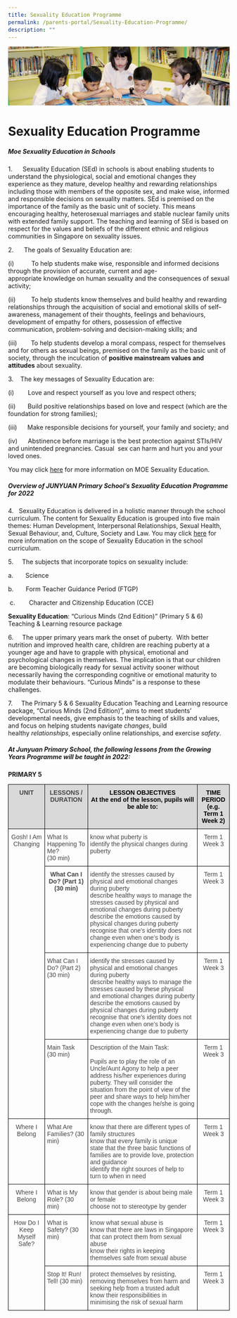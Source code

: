 ```yaml
---
title: Sexuality Education Programme
permalink: /parents-portal/Sexuality-Education-Programme/
description: ""
---
```

![](/images/banner.gif)

Sexuality Education Programme
=============================

##### **Moe Sexuality Education in Schools**

1.      Sexuality Education (SEd) in schools is about enabling students to understand the physiological, social and emotional changes they experience as they mature, develop healthy and rewarding relationships including those with members of the opposite sex, and make wise, informed and responsible decisions on sexuality matters. SEd is premised on the importance of the family as the basic unit of society. This means encouraging healthy, heterosexual marriages and stable nuclear family units with extended family support. The teaching and learning of SEd is based on respect for the values and beliefs of the different ethnic and religious communities in Singapore on sexuality issues.

2.      The goals of Sexuality Education are:

(i)          To help students make wise, responsible and informed decisions through the provision of accurate, current and age-appropriate knowledge on human sexuality and the consequences of sexual activity;

(ii)         To help students know themselves and build healthy and rewarding relationships through the acquisition of social and emotional skills of self- awareness, management of their thoughts, feelings and behaviours, development of empathy for others, possession of effective communication, problem-solving and decision-making skills; and

(iii)        To help students develop a moral compass, respect for themselves and for others as sexual beings, premised on the family as the basic unit of society, through the inculcation of **positive mainstream values and attitudes** about sexuality.


3.    The key messages of Sexuality Education are:

(i)        Love and respect yourself as you love and respect others;

(ii)       Build positive relationships based on love and respect (which are the foundation for strong families);

(iii)      Make responsible decisions for yourself, your family and society; and

(iv)      Abstinence before marriage is the best protection against STIs/HIV and unintended pregnancies. Casual  sex can harm and hurt you and your loved ones.

You may click [here](https://www.moe.gov.sg/programmes/sexuality-education) for more information on MOE Sexuality Education.

##### **Overview of JUNYUAN Primary School’s Sexuality Education Programme for 2022**


4.   Sexuality Education is delivered in a holistic manner through the school curriculum. The content for Sexuality Education is grouped into five main themes: Human Development, Interpersonal Relationships, Sexual Health, Sexual Behaviour, and, Culture, Society and Law. You may click [here](https://www.moe.gov.sg/education-in-sg/our-programmes/sexuality-education/scope-and-teaching-approach) for more information on the scope of Sexuality Education in the school curriculum.


5.     The subjects that incorporate topics on sexuality include:

a.       Science

b.       Form Teacher Guidance Period (FTGP)

 c.        Character and Citizenship Education (CCE)
 
 **Sexuality Education**: “Curious Minds (2nd Edition)” (Primary 5 & 6) Teaching & Learning resource package
 
 6.     The upper primary years mark the onset of puberty.  With better nutrition and improved health care, children are reaching puberty at a younger age and have to grapple with physical, emotional and psychological changes in themselves. The implication is that our children are becoming biologically ready for sexual activity sooner without necessarily having the corresponding cognitive or emotional maturity to modulate their behaviours. “Curious Minds” is a response to these challenges.

7.     The Primary 5 & 6 Sexuality Education Teaching and Learning resource package, “Curious Minds (2nd Edition)”, aims to meet students’ developmental needs, give emphasis to the teaching of skills and values, and focus on helping students navigate _changes_, build healthy _relationships_, especially online relationships, and exercise _safety_.

##### **At Junyuan Primary School, the following lessons from the Growing Years Programme will be taught in 2022:**

**PRIMARY 5**

<style type="text/css">
.tg  {border-collapse:collapse;border-spacing:0;}
.tg td{border-color:black;border-style:solid;border-width:1px;font-family:Arial, sans-serif;font-size:14px;
  overflow:hidden;padding:10px 5px;word-break:normal;}
.tg th{border-color:black;border-style:solid;border-width:1px;font-family:Arial, sans-serif;font-size:14px;
  font-weight:normal;overflow:hidden;padding:10px 5px;word-break:normal;}
.tg .tg-reen{background-color:#D9D9D9;color:#454545;font-weight:bold;text-align:center;vertical-align:top}
.tg .tg-umoi{color:#454545;text-align:center;vertical-align:top}
.tg .tg-h3sz{color:#454545;font-weight:bold;text-align:center;vertical-align:top}
.tg .tg-que8{color:#454545;text-align:left;vertical-align:top}
</style>
<table class="tg">
<thead>
  <tr>
    <th class="tg-reen">UNIT</th>
    <th class="tg-reen">LESSONS / DURATION</th>
    <th class="tg-reen"><span style="color:black">LESSON OBJECTIVES</span><br><span style="color:black">At the end of the lesson, pupils will be able to:</span></th>
    <th class="tg-reen"><span style="color:black">TIME PERIOD</span><br><span style="color:black">(e.g. Term 1 Week 2)</span></th>
  </tr>
</thead>
<tbody>
  <tr>
    <td class="tg-umoi" rowspan="4"><span style="font-weight:normal">Gosh! I Am Changing</span></td>
    <td class="tg-que8"><span style="background-color:initial">What Is Happening To Me? </span><br><span style="background-color:initial">(30 min)</span></td>
    <td class="tg-que8">know what puberty is<br>identify the physical changes during puberty</td>
    <td class="tg-umoi">Term 1 Week 3</td>
  </tr>
  <tr>
    <td class="tg-h3sz"><span style="background-color:initial">What Can I Do? (Part 1) (30 min)</span></td>
    <td class="tg-que8">identify the stresses caused by physical and emotional changes during puberty<br>describe healthy ways to manage the stresses caused by physical and emotional changes during puberty <br>describe the emotions caused by physical changes during puberty <br>recognise that one’s identity does not change even when one’s body is experiencing change due to puberty</td>
    <td class="tg-umoi">Term 1 Week 3</td>
  </tr>
  <tr>
    <td class="tg-que8"><span style="font-weight:normal;background-color:initial">What Can I Do? (Part 2) </span><br>(30 min)</td>
    <td class="tg-que8">identify the stresses caused by physical and emotional changes during puberty<br>describe healthy ways to manage the stresses caused by these physical and emotional changes during puberty <br>describe the emotions caused by physical changes during puberty <br>recognise that one’s identity does not change even when one’s body is experiencing change due to puberty</td>
    <td class="tg-umoi">Term 1 Week 3</td>
  </tr>
  <tr>
    <td class="tg-que8"><span style="font-weight:normal;background-color:initial">Main Task </span><br>(30 min)</td>
    <td class="tg-que8"><span style="font-weight:normal">Description of the Main Task:</span><br><br><span style="font-weight:normal">Pupils are to play the role of an Uncle/Aunt Agony to help a peer address his/her experiences during puberty. They will consider the situation from the point of view of the peer and share ways to help him/her cope with the changes he/she is going through.</span></td>
    <td class="tg-umoi">Term 1 Week 3</td>
  </tr>
  <tr>
    <td class="tg-umoi"><span style="font-weight:normal">Where I Belong</span></td>
    <td class="tg-que8">What Are Families? (30 min)<br> </td>
    <td class="tg-que8">know that there are different types of family structures<br>know that every family is unique<br>state that the three basic functions of families are to provide love, protection and guidance<br>identify the right sources of help to turn to when in need</td>
    <td class="tg-umoi">Term 1 Week 3</td>
  </tr>
  <tr>
    <td class="tg-umoi"><span style="font-weight:normal">Where I Belong</span></td>
    <td class="tg-que8">What is My Role? (30 min)</td>
    <td class="tg-que8">know that gender is about being male or female<br>choose not to stereotype by gender</td>
    <td class="tg-umoi">Term 1 Week 3</td>
  </tr>
  <tr>
    <td class="tg-umoi" rowspan="2"><span style="font-weight:normal">How Do I Keep Myself Safe?</span></td>
    <td class="tg-que8">What is Safety? (30 min)</td>
    <td class="tg-que8">know what sexual abuse is<br>know that there are laws in Singapore that can protect them from sexual abuse<br>know their rights in keeping themselves safe from sexual abuse</td>
    <td class="tg-umoi">Term 1 Week 3</td>
  </tr>
  <tr>
    <td class="tg-que8">Stop It! Run! Tell! (30 min)</td>
    <td class="tg-que8"><span style="font-weight:normal">protect themselves by resisting, removing themselves from harm and seeking help from a trusted adult</span><br>know their responsibilities in minimising the risk of sexual harm</td>
    <td class="tg-umoi">Term 1 Week 3</td>
  </tr>
</tbody>
</table>
